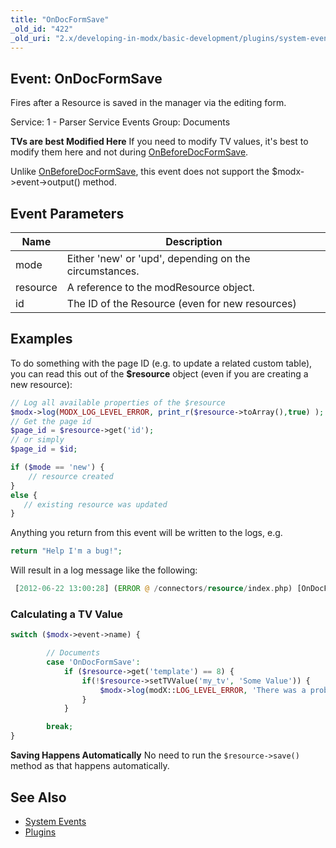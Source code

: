 ```yaml
---
title: "OnDocFormSave"
_old_id: "422"
_old_uri: "2.x/developing-in-modx/basic-development/plugins/system-events/ondocformsave"
---
```


## Event: OnDocFormSave

Fires after a Resource is saved in the manager via the editing form.

Service: 1 - Parser Service Events 
Group: Documents

**TVs are best Modified Here**
If you need to modify TV values, it's best to modify them here and not during [OnBeforeDocFormSave](developing-in-modx/basic-development/plugins/system-events/onbeforedocformsave "OnBeforeDocFormSave").

Unlike [OnBeforeDocFormSave](developing-in-modx/basic-development/plugins/system-events/onbeforedocformsave "OnBeforeDocFormSave"), this event does not support the $modx->event->output() method.

## Event Parameters

| Name | Description |
|------|-------------|
| mode | Either 'new' or 'upd', depending on the circumstances. |
| resource | A reference to the modResource object. |
| id | The ID of the Resource (even for new resources) |

## Examples

To do something with the page ID (e.g. to update a related custom table), you can read this out of the **$resource** object (even if you are creating a new resource):

``` php 
// Log all available properties of the $resource
$modx->log(MODX_LOG_LEVEL_ERROR, print_r($resource->toArray(),true) );
// Get the page id
$page_id = $resource->get('id');
// or simply
$page_id = $id;

if ($mode == 'new') {
    // resource created
}
else {
   // existing resource was updated
}
```

Anything you return from this event will be written to the logs, e.g.

``` php 
return "Help I'm a bug!";
```

Will result in a log message like the following:

``` php 
 [2012-06-22 13:00:28] (ERROR @ /connectors/resource/index.php) [OnDocFormSave]Help I'm a bug!
```

### Calculating a TV Value

``` php 
switch ($modx->event->name) {

        // Documents
        case 'OnDocFormSave':
            if ($resource->get('template') == 8) {  
                if(!$resource->setTVValue('my_tv', 'Some Value')) {
                    $modx->log(modX::LOG_LEVEL_ERROR, 'There was a problem setting the TV value.');
                }
            }

        break;
}
```

**Saving Happens Automatically**
No need to run the `$resource->save()` method as that happens automatically.

## See Also

- [System Events](developing-in-modx/basic-development/plugins/system-events "System Events")
- [Plugins](developing-in-modx/basic-development/plugins "Plugins")